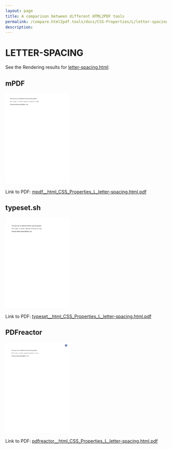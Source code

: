 ```yaml
---
layout: page
title: A comparison between different HTML2PDF tools
permalink: /compare.html2pdf.tools/docs/CSS-Properties/L/letter-spacing/
description: 
---
```


# LETTER-SPACING

See the Rendering results for [letter-spacing.html](/html/CSS%20Properties/L/letter-spacing.html):

## mPDF
![](mpdf__html_CSS_Properties_L_letter-spacing.html.png) 

Link to PDF: [mpdf__html_CSS_Properties_L_letter-spacing.html.pdf](mpdf__html_CSS_Properties_L_letter-spacing.html.pdf)

## typeset.sh
![](typeset__html_CSS_Properties_L_letter-spacing.html.png) 

Link to PDF: [typeset__html_CSS_Properties_L_letter-spacing.html.pdf](typeset__html_CSS_Properties_L_letter-spacing.html.pdf)

## PDFreactor
![](pdfreactor__html_CSS_Properties_L_letter-spacing.html.png) 

Link to PDF: [pdfreactor__html_CSS_Properties_L_letter-spacing.html.pdf](pdfreactor__html_CSS_Properties_L_letter-spacing.html.pdf)
